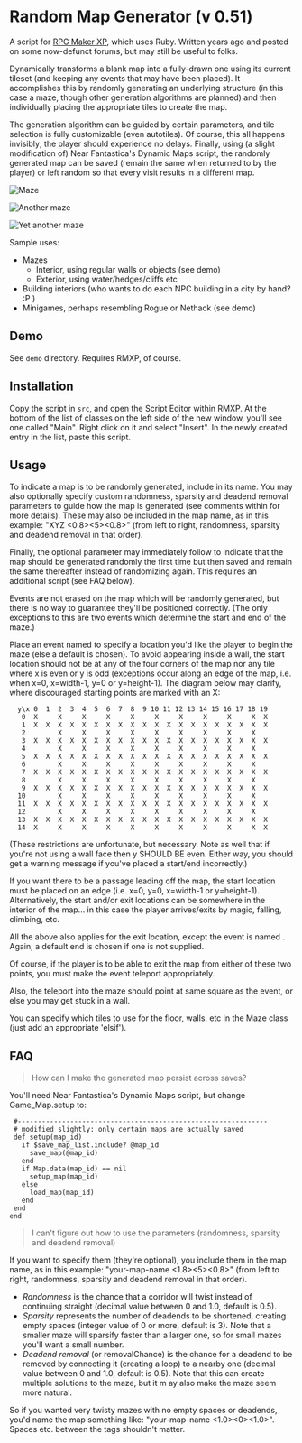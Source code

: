 Random Map Generator (v 0.51)
===

A script for [RPG Maker XP](http://en.wikipedia.org/wiki/RPG_Maker_XP), which uses Ruby. Written years ago and posted on some now-defunct forums, but may still be useful to folks.

Dynamically transforms a blank map into a fully-drawn one using its current tileset (and keeping any events that may have been placed).  It accomplishes this by randomly generating an underlying structure (in this case a maze, though other generation algorithms are planned) and then individually placing the appropriate tiles to create the map.

The generation algorithm can be guided by certain parameters, and tile selection is fully customizable (even autotiles).  Of course, this all happens invisibly; the player should experience no delays.  Finally, using (a slight modification of) Near Fantastica's Dynamic Maps script, the randomly generated map can be saved (remain the same when returned to by the player) or left random so that every visit results in a different map.

![Maze](http://s88387243.onlinehome.us/rmxp/rand_maze1.jpg)

![Another maze](http://s88387243.onlinehome.us/rmxp/rand_maze2.jpg)

![Yet another maze](http://s88387243.onlinehome.us/rmxp/rand_maze3.jpg)


Sample uses:

* Mazes
   * Interior, using regular walls or objects (see demo)
   * Exterior, using water/hedges/cliffs etc
* Building interiors (who wants to do each NPC building in a city by hand? :P )
* Minigames, perhaps resembling Rogue or Nethack (see demo)


Demo
---
See `demo` directory. Requires RMXP, of course.


Installation
---
Copy the script in `src`, and open the Script Editor within RMXP. At the bottom of the list of classes on the left side of the new window, you'll see one called "Main". Right click on it and select "Insert". In the newly created entry in the list, paste this script.


Usage
---

To indicate a map is to be randomly generated, include <rand> in its name.  You may also optionally specify custom randomness, sparsity and deadend removal parameters to guide how the map is generated (see comments within for more details).  These may also be included in the map name, as in this example: "XYZ <rand><0.8><5><0.8>" (from left to right, randomness, sparsity and deadend removal in that order).
  
Finally, the optional parameter <save> may immediately follow <rand> to indicate that the map should be generated randomly the first time but then saved and remain the same thereafter instead of randomizing again. This requires an additional script (see FAQ below).
  
Events are not erased on the map which will be randomly generated, but there is no way to guarantee they'll be positioned correctly. (The only exceptions to this are two events which determine the start and end of the maze.)
  
Place an event named <start> to specify a location you'd like the player to begin the maze (else a default is chosen). To avoid appearing inside a wall,  the start location should not be at any of the four corners of the map nor any tile where x is even or y is odd (exceptions occur along an edge of the map, i.e. when x=0, x=width-1, y=0 or y=height-1).  The diagram below may clarify, where discouraged starting points are marked with an X:
```  
  y\x 0  1  2  3  4  5  6  7  8  9 10 11 12 13 14 15 16 17 18 19
   0  X     X     X     X     X     X     X     X     X     X  X  
   1  X  X  X  X  X  X  X  X  X  X  X  X  X  X  X  X  X  X  X  X
   2        X     X     X     X     X     X     X     X     X
   3  X  X  X  X  X  X  X  X  X  X  X  X  X  X  X  X  X  X  X  X
   4        X     X     X     X     X     X     X     X     X
   5  X  X  X  X  X  X  X  X  X  X  X  X  X  X  X  X  X  X  X  X
   6        X     X     X     X     X     X     X     X     X
   7  X  X  X  X  X  X  X  X  X  X  X  X  X  X  X  X  X  X  X  X
   8        X     X     X     X     X     X     X     X     X
   9  X  X  X  X  X  X  X  X  X  X  X  X  X  X  X  X  X  X  X  X
  10        X     X     X     X     X     X     X     X     X
  11  X  X  X  X  X  X  X  X  X  X  X  X  X  X  X  X  X  X  X  X
  12        X     X     X     X     X     X     X     X     X
  13  X  X  X  X  X  X  X  X  X  X  X  X  X  X  X  X  X  X  X  X
  14  X     X     X     X     X     X     X     X     X     X  X
```
  
(These restrictions are unfortunate, but necessary.  Note as well that if you're not using a wall face then y SHOULD BE even.  Either way, you should get a warning message if you've placed a start/end incorrectly.)
   
If you want there to be a passage leading off the map, the start location must be placed on an edge (i.e. x=0, y=0, x=width-1 or y=height-1). Alternatively, the start and/or exit locations can be somewhere in the interior of the map... in this case the player arrives/exits by magic, falling, climbing, etc.
  
All the above also applies for the exit location, except the event is named <end>.  Again, a default end is chosen if one is not supplied.

Of course, if the player is to be able to exit the map from either of these two points, you must make the event teleport appropriately.
  
Also, the teleport into the maze should point at same square as the <start> event, or else you may get stuck in a wall.
  
You can specify which tiles to use for the floor, walls, etc in the Maze class (just add an appropriate 'elsif').

FAQ
---

> How can I make the generated map persist across saves?

You'll need Near Fantastica's Dynamic Maps script, but change Game_Map.setup to:
```class Game_Map
 #--------------------------------------------------------------
 # modified slightly: only certain maps are actually saved
 def setup(map_id)
   if $save_map_list.include? @map_id
     save_map(@map_id)
   end
   if Map.data(map_id) == nil
     setup_map(map_id)
   else
     load_map(map_id)
   end
 end
end
```

> I can't figure out how to use the parameters (randomness, sparsity and deadend removal)

If you want to specify them (they're optional), you include them in the map name, as in this example: "your-map-name <rand><1.8><5><0.8>" (from left to right, randomness, sparsity and deadend removal in that order).

* *Randomness* is the chance that a corridor will twist instead of continuing straight (decimal value between 0 and 1.0, default is 0.5).
* *Sparsity* represents the number of deadends to be shortened, creating empty spaces (integer value of 0 or more, default is 3). Note that a smaller maze will sparsify faster than a larger one, so for small mazes you'll want a small number.
* *Deadend removal* (or removalChance) is the chance for a deadend to be removed by connecting it (creating a loop) to a nearby one (decimal value between 0 and 1.0, default is 0.5). Note that this can create multiple solutions to the maze, but it m
ay also make the maze seem more natural.

So if you wanted very twisty mazes with no empty spaces or deadends, you'd name the map something like: "your-map-name <rand><1.0><0><1.0>".  Spaces etc. between the tags shouldn't matter.


